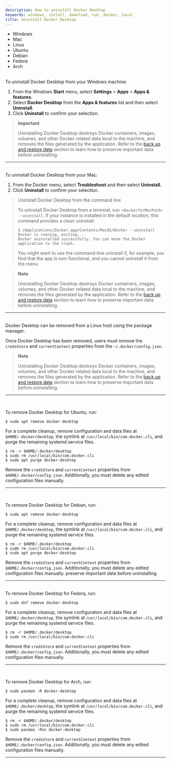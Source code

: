 ```yaml
---
description: How to uninstall Docker Desktop 
keywords: windows, install, download, run, docker, local
title: Uninstall Docker Desktop
---
```


<ul class="nav nav-tabs">
  <li class="active"><a data-toggle="tab" data-target="#tab3">Windows</a></li>
  <li><a data-toggle="tab" data-target="#tab4">Mac</a></li>
  <li><a data-toggle="tab" data-target="#tab5">Linux</a></li>
  <li><a data-toggle="tab" data-target="#tab6">Ubuntu</a></li>
  <li><a data-toggle="tab" data-target="#tab7">Debian</a></li>
  <li><a data-toggle="tab" data-target="#tab8">Fedora</a></li>
  <li><a data-toggle="tab" data-target="#tab9">Arch</a></li>
</ul>
<div class="tab-content">
<div id="tab3" class="tab-pane fade in active" markdown="1">
<br>
To uninstall Docker Desktop from your Windows machine:

1. From the Windows **Start** menu, select **Settings** > **Apps** > **Apps & features**.
2. Select **Docker Desktop** from the **Apps & features** list and then select **Uninstall**.
3. Click **Uninstall** to confirm your selection.

> **Important**
>
> Uninstalling Docker Desktop destroys Docker containers, images, volumes, and
> other Docker related data local to the machine, and removes the files generated
> by the application. Refer to the [back up and restore data](backup-and-restore.md)
> section to learn how to preserve important data before uninstalling.
<hr>
</div>
<div id="tab4" class="tab-pane fade" markdown="1">
<br>
To uninstall Docker Desktop from your Mac:

1. From the Docker menu, select **Troubleshoot** and then select **Uninstall**.
2. Click **Uninstall** to confirm your selection.

> Uninstall Docker Desktop from the command line
>
> To uninstall Docker Desktop from a terminal, run: `<DockerforMacPath>
> --uninstall`. If your instance is installed in the default location, this
> command provides a clean uninstall:
>
> ```console
> $ /Applications/Docker.app/Contents/MacOS/Docker --uninstall
> Docker is running, exiting...
> Docker uninstalled successfully. You can move the Docker application to the trash.
> ```
>
> You might want to use the command-line uninstall if, for example, you find that
> the app is non-functional, and you cannot uninstall it from the menu.

> **Note**
>
> Uninstalling Docker Desktop destroys Docker containers, images, volumes, and
> other Docker related data local to the machine, and removes the files generated
> by the application. Refer to the [back up and restore data](backup-and-restore.md)
> section to learn how to preserve important data before uninstalling.

<hr>
</div>
<div id="tab5" class="tab-pane fade in active" markdown="1">
<br>
Docker Desktop can be removed from a Linux host using the package manager.

Once Docker Desktop has been removed, users must remove the `credsStore` and `currentContext` properties from the `~/.docker/config.json`.

> **Note**
>
> Uninstalling Docker Desktop destroys Docker containers, images, volumes, and
> other Docker related data local to the machine, and removes the files generated
> by the application. Refer to the [back up and restore data](backup-and-restore.md)
> section to learn how to preserve important data before uninstalling.
<hr>
</div>
<div id="tab6" class="tab-pane fade" markdown="1">
<br>

To remove Docker Desktop for Ubuntu, run:

```console
$ sudo apt remove docker-desktop
```

For a complete cleanup, remove configuration and data files at `$HOME/.docker/desktop`, the symlink at `/usr/local/bin/com.docker.cli`, and purge
the remaining systemd service files.

```console
$ rm -r $HOME/.docker/desktop
$ sudo rm /usr/local/bin/com.docker.cli
$ sudo apt purge docker-desktop
```

Remove the `credsStore` and `currentContext` properties from `$HOME/.docker/config.json`. Additionally, you must delete any edited configuration files manually. 
<hr>
</div>
<div id="tab7" class="tab-pane fade" markdown="1">
<br>

To remove Docker Desktop for Debian, run:

```console
$ sudo apt remove docker-desktop
```

For a complete cleanup, remove configuration and data files at `$HOME/.docker/desktop`, the symlink at `/usr/local/bin/com.docker.cli`, and purge
the remaining systemd service files.

```console
$ rm -r $HOME/.docker/desktop
$ sudo rm /usr/local/bin/com.docker.cli
$ sudo apt purge docker-desktop
```

Remove the `credsStore` and `currentContext` properties from `$HOME/.docker/config.json`. Additionally, you must delete any edited configuration files manually.  preserve important data before uninstalling.

<hr>
</div>
<div id="tab8" class="tab-pane fade" markdown="1">
<br>
To remove Docker Desktop for Fedora, run:

```console
$ sudo dnf remove docker-desktop
```

For a complete cleanup, remove configuration and data files at `$HOME/.docker/desktop`, the symlink at `/usr/local/bin/com.docker.cli`, and purge
the remaining systemd service files.

```console
$ rm -r $HOME/.docker/desktop
$ sudo rm /usr/local/bin/com.docker.cli
```

Remove the `credsStore` and `currentContext` properties from `$HOME/.docker/config.json`. Additionally, you must delete any edited configuration files manually. 

<hr>
</div>
<div id="tab9" class="tab-pane fade" markdown="1">
<br>

To remove Docker Desktop for Arch, run:

```console
$ sudo pacman -R docker-desktop
```

For a complete cleanup, remove configuration and data files at `$HOME/.docker/desktop`, the symlink at `/usr/local/bin/com.docker.cli`, and purge
the remaining systemd service files.

```console
$ rm -r $HOME/.docker/desktop
$ sudo rm /usr/local/bin/com.docker.cli
$ sudo pacman -Rns docker-desktop
```

Remove the `credsStore` and `currentContext` properties from `$HOME/.docker/config.json`. Additionally, you must delete any edited configuration files manually. 

<hr>
</div>
</div>